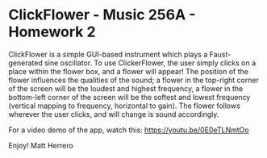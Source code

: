 # ClickFlower - Music 256A - Homework 2

ClickFlower is a simple GUI-based instrument which plays a Faust-generated sine oscillator. To use ClickerFlower, the user simply clicks on a place within the flower box, and a flower will appear! The position of the flower influences the qualities of the sound; a flower in the top-right corner of the screen will be the loudest and highest frequency, a flower in the bottom-left corner of the screen will be the softest and lowest frequency (vertical mapping to frequency, horizontal to gain). The flower follows wherever the user clicks, and will change is sound accordingly.

For a video demo of the app, watch this: https://youtu.be/0E0eTLNmtOo

Enjoy!
Matt Herrero
